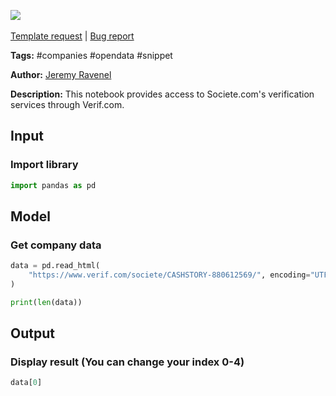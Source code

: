 <a href="https://app.naas.ai/user-redirect/naas/downloader?url=https://raw.githubusercontent.com/jupyter-naas/awesome-notebooks/master/Societe.com/Societe.com_Get_verif.com.ipynb" target="_parent"><img src="https://naasai-public.s3.eu-west-3.amazonaws.com/open_in_naas.svg"/></a><br><br><a href="https://github.com/jupyter-naas/awesome-notebooks/issues/new?assignees=&labels=&template=template-request.md&title=Tool+-+Action+of+the+notebook+">Template request</a> | <a href="https://github.com/jupyter-naas/awesome-notebooks/issues/new?assignees=&labels=bug&template=bug_report.md&title=Societe.com+-+Get+verif.com:+Error+short+description">Bug report</a>

**Tags:** #companies #opendata #snippet

**Author:** [Jeremy Ravenel](https://www.linkedin.com/in/ACoAAAJHE7sB5OxuKHuzguZ9L6lfDHqw--cdnJg/)

**Description:** This notebook provides access to Societe.com's verification services through Verif.com.

## Input

### Import library


```python
import pandas as pd
```

## Model

### Get company data


```python
data = pd.read_html(
    "https://www.verif.com/societe/CASHSTORY-880612569/", encoding="UTF-8"
)
```


```python
print(len(data))
```

## Output

### Display result (You can change your index 0-4)


```python
data[0]
```
